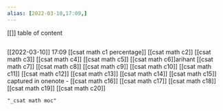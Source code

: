 ```yaml
---
alias: [2022-03-10,17:09,]
---
```

[[]]
table of content
```toc
```

[[2022-03-10]] 17:09
[[csat math c1 percentage]]
[[csat math c2]]
[[csat math c3]]
[[csat math c4]]
[[csat math c5]]
[[csat math c6]]arihant
[[csat math c7]]
[[csat math c8]]
[[csat math c9]]
[[csat math c10]]
[[csat math c11]]
[[csat math c12]]
[[csat math c13]]
[[csat math c14]]
[[csat math c15]]
captured in onenote -
[[csat math c16]]
[[csat math c17]]
[[csat math c18]]
[[csat math c19]]
[[csat math c20]]
```query
"_csat math moc"
```